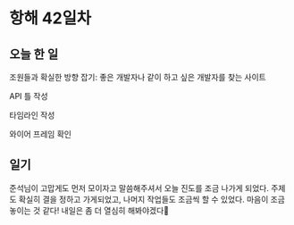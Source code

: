 # 항해 42일차

## 오늘 한 일

조원들과 확실한 방향 잡기: 좋은 개발자나 같이 하고 싶은 개발자를 찾는 사이트

API 틀 작성

타임라인 작성

와이어 프레임 확인

## 일기

준석님이 고맙게도 먼저 모이자고 말씀해주셔서 오늘 진도를 조금 나가게 되었다. 주제도 확실히 결을 정하고 가게되었고, 나머지 작업들도 조금씩 할 수 있었다. 마음이 조금 놓이는 것 같다! 내일은 좀 더 열심히 해봐야겠다😤
